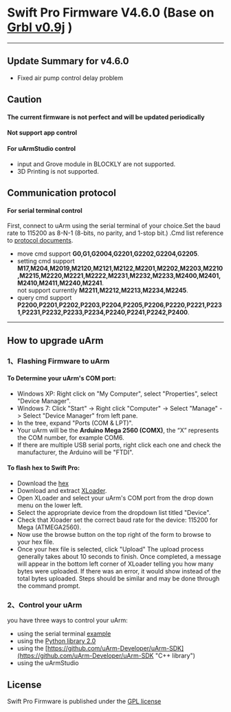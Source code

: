 # Swift Pro Firmware V4.6.0 (Base on [Grbl v0.9j](https://github.com/grbl/grbl) )

----------
## Update Summary for v4.6.0

* Fixed air pump control delay problem


## Caution
#### The current firmware is not perfect and will be updated periodically
#### Not support app control 
#### For uArmStudio control

- input and Grove module in BLOCKLY are not supported.
- 3D Printing is not supported.

## Communication protocol
#### For serial terminal control

First, connect to uArm using the serial terminal of your choice.Set the baud rate to 115200 as 8-N-1 (8-bits, no parity, and 1-stop bit.) .Cmd list reference to [protocol documents](doc/).

* move cmd support **G0,G1,G2004,G2201,G2202,G2204,G2205**.
* setting cmd support **M17,M204,M2019,M2120,M2121,M2122,M2201,M2202,M2203,M2210,M2215,M2220,M2221,M2222,M2231,M2232,M2233,M2400,M2401,M2410,M2411,M2240,M2241**.                                                                                                                                                                           
not support currently **M2211,M2212,M2213,M2234,M2245**.
* query cmd support 
**P2200,P2201,P2202,P2203,P2204,P2205,P2206,P2220,P2221,P2231,P2231,P2232,P2233,P2234,P2240,P2241,P2242,P2400**.                                                                  
----------
## How to upgrade uArm

### 1、Flashing Firmware to uArm
#### To Determine your uArm's COM port:

* Windows XP: Right click on "My Computer", select "Properties", select "Device Manager".
* Windows 7: Click "Start" -> Right click "Computer" -> Select "Manage" -> Select "Device Manager" from left pane.
* In the tree, expand "Ports (COM & LPT)".
* Your uArm will be the **Arduino Mega 2560 (COMX)**, the “X” represents the COM number, for example COM6.
* If there are multiple USB serial ports, right click each one and check the manufacturer, the Arduino will be "FTDI".
#### To flash  hex to Swift Pro:

* Download the [hex](hex/)
* Download and extract [XLoader](https://raw.githubusercontent.com/uArm-Developer/SwiftProForArduino/Version_V4.0/imagaes/XLoader.zip).
* Open XLoader and select your uArm's COM port from the drop down menu on the lower left.
* Select the appropriate device from the dropdown list titled "Device".
* Check that Xloader set the correct baud rate for the device: 115200 for Mega (ATMEGA2560).
* Now use the browse button on the top right of the form to browse to your hex file.
* Once your hex file is selected, click "Upload"
The upload process generally takes about 10 seconds to finish. Once completed, a message will appear in the bottom left corner of XLoader telling you how many bytes were uploaded. If there was an error, it would show instead of the total bytes uploaded. Steps should be similar and may be done through the command prompt.

### 2、Control your uArm
you have three ways to control your uArm:

* using the serial terminal [example](example)
* using the [Python library 2.0](https://github.com/uArm-Developer/uArm-Python-SDK/tree/2.0 "Python library 2.0")
* using the [https://github.com/uArm-Developer/uArm-SDK](https://github.com/uArm-Developer/uArm-SDK "C++ library")
* using the uArmStudio


## License

Swift Pro Firmware is published under the [GPL license](/LICENSE) 








